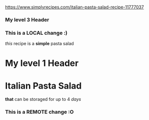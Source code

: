 https://www.simplyrecipes.com/italian-pasta-salad-recipe-11777037
### My level 3 Header
### This is a LOCAL change :)
_this_ recipe is a **simple** pasta salad
# My level 1 Header
# Italian Pasta Salad
__that__ can be storaged for up to 4 *days*
### This is a REMOTE change :O